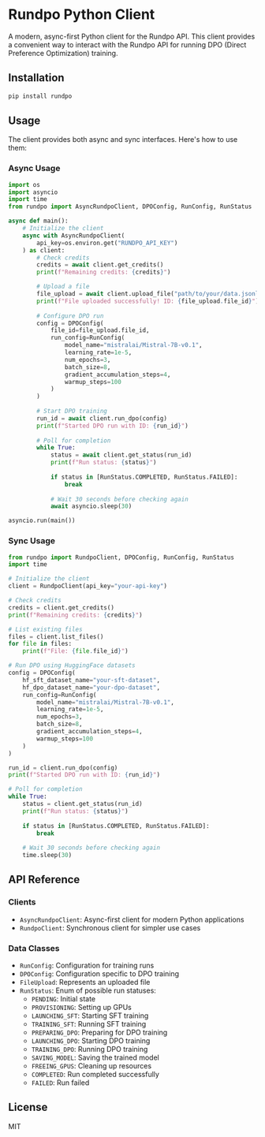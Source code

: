 # Rundpo Python Client

A modern, async-first Python client for the Rundpo API. This client provides a convenient way to interact with the Rundpo API for running DPO (Direct Preference Optimization) training.

## Installation

```bash
pip install rundpo
```

## Usage

The client provides both async and sync interfaces. Here's how to use them:

### Async Usage

```python
import os
import asyncio
import time
from rundpo import AsyncRundpoClient, DPOConfig, RunConfig, RunStatus

async def main():
    # Initialize the client
    async with AsyncRundpoClient(
        api_key=os.environ.get("RUNDPO_API_KEY")
    ) as client:
        # Check credits
        credits = await client.get_credits()
        print(f"Remaining credits: {credits}")

        # Upload a file
        file_upload = await client.upload_file("path/to/your/data.jsonl")
        print(f"File uploaded successfully! ID: {file_upload.file_id}")
        
        # Configure DPO run
        config = DPOConfig(
            file_id=file_upload.file_id,
            run_config=RunConfig(
                model_name="mistralai/Mistral-7B-v0.1",
                learning_rate=1e-5,
                num_epochs=3,
                batch_size=8,
                gradient_accumulation_steps=4,
                warmup_steps=100
            )
        )
        
        # Start DPO training
        run_id = await client.run_dpo(config)
        print(f"Started DPO run with ID: {run_id}")
        
        # Poll for completion
        while True:
            status = await client.get_status(run_id)
            print(f"Run status: {status}")
            
            if status in [RunStatus.COMPLETED, RunStatus.FAILED]:
                break
                
            # Wait 30 seconds before checking again
            await asyncio.sleep(30)

asyncio.run(main())
```

### Sync Usage

```python
from rundpo import RundpoClient, DPOConfig, RunConfig, RunStatus
import time

# Initialize the client
client = RundpoClient(api_key="your-api-key")

# Check credits
credits = client.get_credits()
print(f"Remaining credits: {credits}")

# List existing files
files = client.list_files()
for file in files:
    print(f"File: {file.file_id}")

# Run DPO using HuggingFace datasets
config = DPOConfig(
    hf_sft_dataset_name="your-sft-dataset",
    hf_dpo_dataset_name="your-dpo-dataset",
    run_config=RunConfig(
        model_name="mistralai/Mistral-7B-v0.1",
        learning_rate=1e-5,
        num_epochs=3,
        batch_size=8,
        gradient_accumulation_steps=4,
        warmup_steps=100
    )
)

run_id = client.run_dpo(config)
print(f"Started DPO run with ID: {run_id}")

# Poll for completion
while True:
    status = client.get_status(run_id)
    print(f"Run status: {status}")
    
    if status in [RunStatus.COMPLETED, RunStatus.FAILED]:
        break
        
    # Wait 30 seconds before checking again
    time.sleep(30)
```

## API Reference

### Clients

- `AsyncRundpoClient`: Async-first client for modern Python applications
- `RundpoClient`: Synchronous client for simpler use cases

### Data Classes

- `RunConfig`: Configuration for training runs
- `DPOConfig`: Configuration specific to DPO training
- `FileUpload`: Represents an uploaded file
- `RunStatus`: Enum of possible run statuses:
  - `PENDING`: Initial state
  - `PROVISIONING`: Setting up GPUs
  - `LAUNCHING_SFT`: Starting SFT training
  - `TRAINING_SFT`: Running SFT training
  - `PREPARING_DPO`: Preparing for DPO training
  - `LAUNCHING_DPO`: Starting DPO training
  - `TRAINING_DPO`: Running DPO training
  - `SAVING_MODEL`: Saving the trained model
  - `FREEING_GPUS`: Cleaning up resources
  - `COMPLETED`: Run completed successfully
  - `FAILED`: Run failed

## License

MIT
